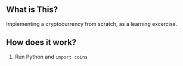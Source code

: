 ## What is This?

Implementing a cryptocurrency from scratch, as a learning excercise.

## How does it work?

1. Run Python and ``import coins``
